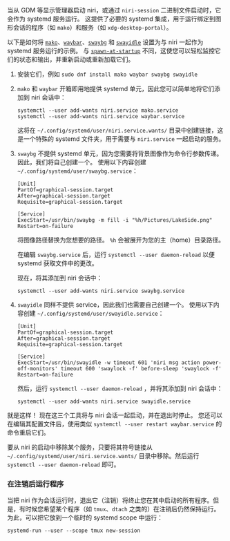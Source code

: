 当从 GDM 等显示管理器启动 niri，或通过 `niri-session` 二进制文件启动时，它会作为 systemd 服务运行。
这提供了必要的 systemd 集成，用于运行绑定到图形会话的程序（如 `mako`）和服务（如 `xdg-desktop-portal`）。

以下是如何将 [`mako`](https://github.com/emersion/mako)、[`waybar`](https://github.com/Alexays/Waybar)、[`swaybg`](https://github.com/swaywm/swaybg) 和 [`swayidle`](https://github.com/swaywm/swayidle) 设置为与 niri 一起作为 systemd 服务运行的示例。
与 [`spawn-at-startup`](./Configuration:-Miscellaneous.md#spawn-at-startup) 不同，这使您可以轻松监控它们的状态和输出，并重新启动或重新加载它们。

1. 安装它们，例如 `sudo dnf install mako waybar swaybg swayidle`
2. `mako` 和 `waybar` 开箱即用地提供 systemd 单元，因此您可以简单地将它们添加到 niri 会话中：

    ```
    systemctl --user add-wants niri.service mako.service
    systemctl --user add-wants niri.service waybar.service
    ```

    这将在 `~/.config/systemd/user/niri.service.wants/` 目录中创建链接，这是一个特殊的 systemd 文件夹，用于需要与 `niri.service` 一起启动的服务。

3. `swaybg` 不提供 systemd 单元，因为您需要将背景图像作为命令行参数传递。
    因此，我们将自己创建一个。
    使用以下内容创建 `~/.config/systemd/user/swaybg.service`：

    ```systemd
    [Unit]
    PartOf=graphical-session.target
    After=graphical-session.target
    Requisite=graphical-session.target

    [Service]
    ExecStart=/usr/bin/swaybg -m fill -i "%h/Pictures/LakeSide.png"
    Restart=on-failure
    ```

    将图像路径替换为您想要的路径。
    `%h` 会被展开为您的主（home）目录路径。

    在编辑 `swaybg.service` 后，运行 `systemctl --user daemon-reload` 以便 systemd 获取文件中的更改。

    现在，将其添加到 niri 会话中：

    ```
    systemctl --user add-wants niri.service swaybg.service
    ```

4. `swayidle` 同样不提供 service，因此我们也需要自己创建一个。
    使用以下内容创建 `~/.config/systemd/user/swayidle.service`：

    ```systemd
    [Unit]
    PartOf=graphical-session.target
    After=graphical-session.target
    Requisite=graphical-session.target

    [Service]
    ExecStart=/usr/bin/swayidle -w timeout 601 'niri msg action power-off-monitors' timeout 600 'swaylock -f' before-sleep 'swaylock -f'
    Restart=on-failure
    ```

    然后，运行 `systemctl --user daemon-reload` ，并将其添加到 niri 会话中：

    ```
    systemctl --user add-wants niri.service swayidle.service
    ```

就是这样！
现在这三个工具将与 niri 会话一起启动，并在退出时停止。
您还可以在编辑其配置文件后，使用类似 `systemctl --user restart waybar.service` 的命令重启它们。

要从 niri 的启动中移除某个服务，只要将其符号链接从 `~/.config/systemd/user/niri.service.wants/` 目录中移除。然后运行 `systemctl --user daemon-reload` 即可。

### 在注销后运行程序

当把 niri 作为会话运行时，退出它（注销）将终止您在其中启动的所有程序。但是，有时候您希望某个程序（如 `tmux`、`dtach` 之类的）在注销后仍然保持运行。为此，可以把它放到一个临时的 systemd scope 中运行：

```
systemd-run --user --scope tmux new-session
```
